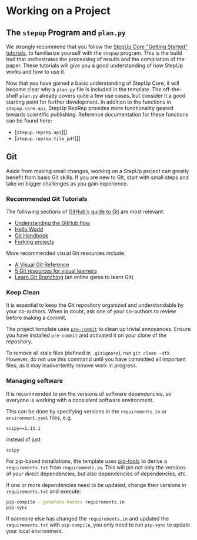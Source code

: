 # Working on a Project

## The `stepup` Program and `plan.py`

We strongly recommend that you follow the [StepUp Core "Getting Started" tutorials](https://reproducible-reporting.github.io/stepup-core/getting_started/introduction/),
to familiarize yourself with the `stepup` program.
This is the build tool that orchestrates the processing of results and the compilation of the paper.
These tutorials will give you a good understanding of how StepUp works and how to use it.

Now that you have gained a basic understanding of StepUp Core,
it will become clear why a `plan.py` file is included in the template.
The off-the-shelf `plan.py` already covers quite a few use cases,
but consider it a good starting point for further development.
In addition to the functions in `stepup.core.api`,
StepUp RepRep provides more functionality geared towards scientific publishing.
Reference documentation for these functions can be found here:

- [`stepup.reprep.api`][]
- [`stepup.reprep.tile_pdf`][]

## Git

Aside from making small changes, working on a StepUp project can greatly benefit from basic Git skills.
If you are new to Git, start with small steps and take on bigger challenges as you gain experience.

### Recommended Git Tutorials

The following sections of [GitHub's guide to Git](https://guides.github.com/) are most relevant:

- [Understanding the GitHub flow](https://guides.github.com/introduction/flow/)
- [Hello World](https://guides.github.com/activities/hello-world/)
- [Git Handbook](https://guides.github.com/introduction/git-handbook/)
- [Forking projects](https://guides.github.com/activities/forking/)

More recommended visual Git resources include:

- [A Visual Git Reference](https://marklodato.github.io/visual-git-guide/index-en.html)
- [5 Git resources for visual learners](https://about.gitlab.com/blog/2022/09/14/git-resources-for-visual-learners/)
- [Learn Git Branching](https://learngitbranching.js.org/) (an online game to learn Git)

### Keep Clean

It is essential to keep the Git repository organized and understandable by your co-authors.
When in doubt, ask one of your co-authors to review before making a commit.

The project template uses  [`pre-commit`](https://pre-commit.com) to clean up trivial annoyances.
Ensure you have installed `pre-commit` and activated it on your clone of the repository.

To remove all stale files (defined in `.gitignore`), run `git clean -dfX`.
However, do not use this command until you have committed all important files,
as it may inadvertently remove work in progress.

### Managing software

It is recommended to *pin* the versions of software dependencies,
so everyone is working with a consistent software environment.

This can be done by specifying versions in the `requirements.in` or `environment.yaml` files, e.g.

```text
scipy==1.13.1
```

instead of just

```text
scipy
```

For pip-based installations, the template uses
[pip-tools](https://github.com/jazzband/pip-tools)
to derive a `requirements.txt` from `requirements.in`.
This will pin not only the versions of your direct dependencies,
but also dependencies of dependencies, etc.

If one or more dependencies need to be updated,
change their versions in `requirements.txt` and execute:

```bash
pip-compile --generate-hashes requirements.in
pip-sync
```

If someone else has changed the `requirements.in`
and updated the `requirements.txt` with `pip-compile`,
you only need to run `pip-sync` to update your local environment.
